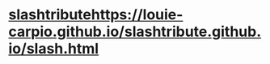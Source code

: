 # [slashtribute](https://louie-carpio.github.io/slashtribute.github.io/slash.html)https://louie-carpio.github.io/slashtribute.github.io/slash.html

